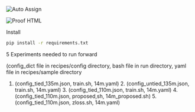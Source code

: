 ![Auto Assign](https://github.com/Cambridge-KAIST-smallLM/demo-repository/actions/workflows/auto-assign.yml/badge.svg)

![Proof HTML](https://github.com/Cambridge-KAIST-smallLM/demo-repository/actions/workflows/proof-html.yml/badge.svg)

Install 

```bash
pip install -r requirements.txt
```

5 Experiments needed to run forward

(config_dict file in recipes/config directory, bash file in run directory, yaml file in recipes/sample directory

1. (config_tied_135m.json, train.sh, 14m.yaml) 2. (config_untied_135m.json, train.sh, 14m.yaml) 3. (config_tied_110m.json, train.sh, 14m.yaml) 4. (config_tied_110m.json, proposed,sh, 14m_proposed.sh) 5. (config_tied_110m.json, zloss.sh, 14m.yaml)

   
